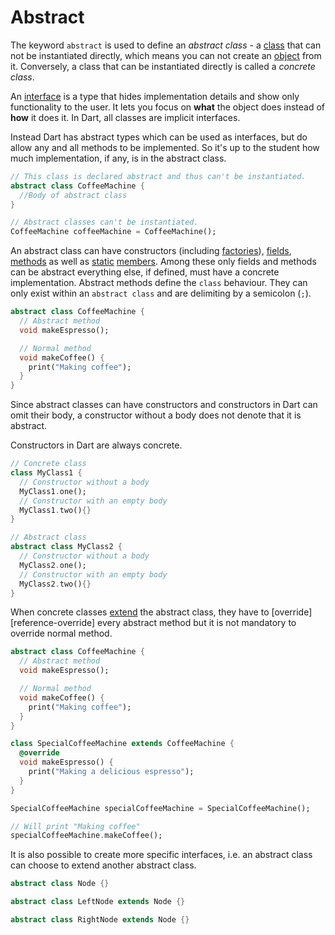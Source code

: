 # Abstract

The keyword `abstract` is used to define an _abstract class_ - a [class][reference-class] that can not be instantiated
directly, which means you can not create an [object][reference-object] from it. Conversely, a class that can be
instantiated directly is called a _concrete class_.

An [interface][reference-interface] is a type that hides implementation details and show only functionality to the user.
It lets you focus on **what** the object does instead of **how** it does it. In Dart, all classes are implicit interfaces.

Instead Dart has abstract types which can be used as interfaces, but do allow any and all methods to be implemented. So
it's up to the student how much implementation, if any, is in the abstract class.

```dart
// This class is declared abstract and thus can't be instantiated.
abstract class CoffeeMachine {
  //Body of abstract class
}

// Abstract classes can't be instantiated.
CoffeeMachine coffeeMachine = CoffeeMachine();
```

An abstract class can have constructors (including [factories][reference-factory]), [fields][reference-member],
[methods][reference-method] as well as [static][reference-static] [members][reference-member].
Among these only fields and methods can be abstract everything else, if defined, must have a concrete implementation.
Abstract methods define the `class` behaviour. They can only exist within an `abstract class` and are delimiting by a
semicolon (`;`).

```dart
abstract class CoffeeMachine {
  // Abstract method
  void makeEspresso();

  // Normal method
  void makeCoffee() {
    print("Making coffee");
  }
}
```

Since abstract classes can have constructors and constructors in Dart can omit their body, a constructor without a body
does not denote that it is abstract.

Constructors in Dart are always concrete.

```dart
// Concrete class
class MyClass1 {
  // Constructor without a body
  MyClass1.one();
  // Constructor with an empty body
  MyClass1.two(){}
}

// Abstract class
abstract class MyClass2 {
  // Constructor without a body
  MyClass2.one();
  // Constructor with an empty body
  MyClass2.two(){}
}
```

When concrete classes [extend][reference-extend] the abstract class, they have to [override][reference-override]
every abstract method but it is not mandatory to override normal method.

```dart
abstract class CoffeeMachine {
  // Abstract method
  void makeEspresso();

  // Normal method
  void makeCoffee() {
    print("Making coffee");
  }
}

class SpecialCoffeeMachine extends CoffeeMachine {
  @override
  void makeEspresso() {
    print("Making a delicious espresso");
  }
}

SpecialCoffeeMachine specialCoffeeMachine = SpecialCoffeeMachine();

// Will print "Making coffee"
specialCoffeeMachine.makeCoffee();
```

It is also possible to create more specific interfaces, i.e. an abstract class can choose to extend another abstract
class.

```dart
abstract class Node {}

abstract class LeftNode extends Node {}

abstract class RightNode extends Node {}
```

[reference-class]: ./class.md
[reference-extend]: ./extends.md
[reference-extend-override]: ./extends.md#override
[reference-factory]: ./factory.md
[reference-member]: ./class.md#member
[reference-interface]: ../../../reference/concepts/interfaces.md
[reference-method]: ./class.md#method
[reference-object]: ../../../reference/concepts/objects.md
[reference-static]: ./static.md
